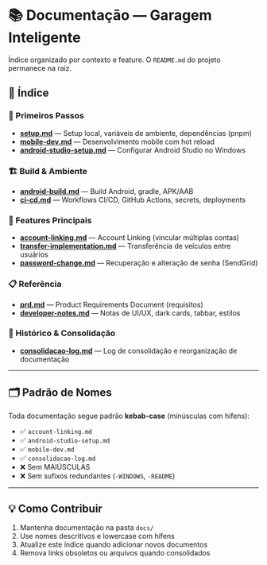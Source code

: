 # 📚 Documentação — Garagem Inteligente

Índice organizado por contexto e feature. O `README.md` do projeto permanece na raiz.

## 📑 Índice

### 🚀 Primeiros Passos
- **[setup.md](setup.md)** — Setup local, variáveis de ambiente, dependências (pnpm)
- **[mobile-dev.md](mobile-dev.md)** — Desenvolvimento mobile com hot reload
- **[android-studio-setup.md](android-studio-setup.md)** — Configurar Android Studio no Windows

### 🏗️ Build & Ambiente
- **[android-build.md](android-build.md)** — Build Android, gradle, APK/AAB
- **[ci-cd.md](ci-cd.md)** — Workflows CI/CD, GitHub Actions, secrets, deployments

### 🎯 Features Principais
- **[account-linking.md](account-linking.md)** — Account Linking (vincular múltiplas contas)
- **[transfer-implementation.md](transfer-implementation.md)** — Transferência de veículos entre usuários
- **[password-change.md](password-change.md)** — Recuperação e alteração de senha (SendGrid)

### 📋 Referência
- **[prd.md](prd.md)** — Product Requirements Document (requisitos)
- **[developer-notes.md](developer-notes.md)** — Notas de UI/UX, dark cards, tabbar, estilos

### 📝 Histórico & Consolidação
- **[consolidacao-log.md](consolidacao-log.md)** — Log de consolidação e reorganização de documentação

---

## 🗂️ Padrão de Nomes

Toda documentação segue padrão **kebab-case** (minúsculas com hífens):
- ✅ `account-linking.md`
- ✅ `android-studio-setup.md`
- ✅ `mobile-dev.md`
- ✅ `consolidacao-log.md`
- ❌ Sem MAIÚSCULAS
- ❌ Sem sufixos redundantes (`-WINDOWS`, `-README`)

---

## 💡 Como Contribuir

1. Mantenha documentação na pasta `docs/`
2. Use nomes descritivos e lowercase com hífens
3. Atualize este índice quando adicionar novos documentos
4. Remova links obsoletos ou arquivos quando consolidados
